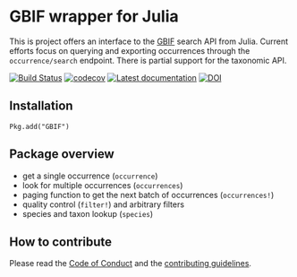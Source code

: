 # GBIF wrapper for Julia

This is project offers an interface to the [GBIF] search API from
Julia. Current efforts focus on querying and exporting occurrences through the
`occurrence/search` endpoint. There is partial support for the taxonomic API.

[![Build Status](https://travis-ci.org/EcoJulia/GBIF.jl.svg?branch=master)](https://travis-ci.org/EcoJulia/GBIF.jl)
[![codecov](https://codecov.io/gh/EcoJulia/GBIF.jl/branch/master/graph/badge.svg)](https://codecov.io/gh/EcoJulia/GBIF.jl)
[![Latest documentation](https://img.shields.io/badge/documentation-latest-blue.svg)](https://ecojulia.github.io/GBIF.jl/latest/)
[![DOI](https://zenodo.org/badge/97337048.svg)](https://zenodo.org/badge/latestdoi/97337048)

[GBIF]: http://gbif.org/

## Installation

~~~
Pkg.add("GBIF")
~~~

## Package overview

- get a single occurrence (`occurrence`)
- look for multiple occurrences (`occurrences`)
- paging function to get the next batch of occurrences (`occurrences!`)
- quality control (`filter!`) and arbitrary filters
- species and taxon lookup (`species`)

## How to contribute

Please read the [Code of Conduct][CoC] and the [contributing guidelines][contr].

[CoC]: https://github.com/EcoJulia/GBIF.jl/blob/master/CODE_OF_CONDUCT.md
[contr]: https://github.com/EcoJulia/GBIF.jl/blob/master/CONTRIBUTING.md

